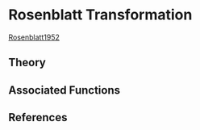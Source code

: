 # Rosenblatt Transformation

[Rosenblatt1952](@cite)

## Theory

## Associated Functions

## References